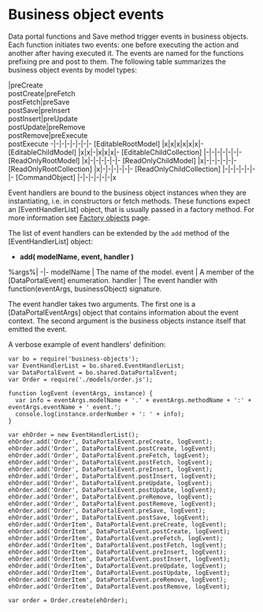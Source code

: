 [//]: # (60, Events)

# Business object events

Data portal functions and Save method trigger events in business objects. Each function
initiates two events: one before executing the action and another after having executed it.
The events are named for the functions prefixing pre and post to them. The following
table summarizes the business object events by model types:

 |preCreate<br>postCreate|preFetch<br>postFetch|preSave<br>postSave|preInsert<br>postInsert|preUpdate<br>postUpdate|preRemove<br>postRemove|preExecute<br>postExecute
-|-|-|-|-|-|-|-
[EditableRootModel]       |x|x|x|x|x|x|-
[EditableChildModel]      |x|x|-|x|x|x|-
[EditableChildCollection] |-|-|-|-|-|-|-
[ReadOnlyRootModel]       |x|-|-|-|-|-|-
[ReadOnlyChildModel]      |x|-|-|-|-|-|-
[ReadOnlyRootCollection]  |x|-|-|-|-|-|-
[ReadOnlyChildCollection] |-|-|-|-|-|-|-
[CommandObject]           |-|-|-|-|-|-|x

Event handlers are bound to the business object instances when they are instantiating,
i.e. in constructors or fetch methods. These functions expect an [EventHandlerList]
object, that is usually passed in a factory method. For more information see
[Factory objects](/model-definitions/factory-objects) page.

The list of event handlers can be extended by the `add` method of the [EventHandlerList]
object:

* __add( modelName, event, handler )__

%args%|
-|-
modelName | The name of the model. 
event | A member of the [DataPortalEvent] enumeration.
handler | The event handler with function(eventArgs, businessObject) signature.

The event handler takes two arguments. The first one is a [DataPortalEventArgs] object
that contains information about the event context. The second argument is the business
objects instance itself that emitted the event.

A verbose example of event handlers' definition:

```
var bo = require('business-objects');
var EventHandlerList = bo.shared.EventHandlerList;
var DataPortalEvent = bo.shared.DataPortalEvent;
var Order = require('./models/order.js');

function logEvent (eventArgs, instance) {
  var info = eventArgs.modelName + '.' + eventArgs.methodName + ':' + eventArgs.eventName + ' event.';
  console.log(instance.orderNumber + ': ' + info);
}

var ehOrder = new EventHandlerList();
ehOrder.add('Order', DataPortalEvent.preCreate, logEvent);
ehOrder.add('Order', DataPortalEvent.postCreate, logEvent);
ehOrder.add('Order', DataPortalEvent.preFetch, logEvent);
ehOrder.add('Order', DataPortalEvent.postFetch, logEvent);
ehOrder.add('Order', DataPortalEvent.preInsert, logEvent);
ehOrder.add('Order', DataPortalEvent.postInsert, logEvent);
ehOrder.add('Order', DataPortalEvent.preUpdate, logEvent);
ehOrder.add('Order', DataPortalEvent.postUpdate, logEvent);
ehOrder.add('Order', DataPortalEvent.preRemove, logEvent);
ehOrder.add('Order', DataPortalEvent.postRemove, logEvent);
ehOrder.add('Order', DataPortalEvent.preSave, logEvent);
ehOrder.add('Order', DataPortalEvent.postSave, logEvent);
ehOrder.add('OrderItem', DataPortalEvent.preCreate, logEvent);
ehOrder.add('OrderItem', DataPortalEvent.postCreate, logEvent);
ehOrder.add('OrderItem', DataPortalEvent.preFetch, logEvent);
ehOrder.add('OrderItem', DataPortalEvent.postFetch, logEvent);
ehOrder.add('OrderItem', DataPortalEvent.preInsert, logEvent);
ehOrder.add('OrderItem', DataPortalEvent.postInsert, logEvent);
ehOrder.add('OrderItem', DataPortalEvent.preUpdate, logEvent);
ehOrder.add('OrderItem', DataPortalEvent.postUpdate, logEvent);
ehOrder.add('OrderItem', DataPortalEvent.preRemove, logEvent);
ehOrder.add('OrderItem', DataPortalEvent.postRemove, logEvent);

var order = Order.create(ehOrder);
```
